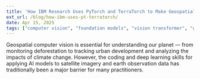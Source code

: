 ```yaml
---
title: 'How IBM Research Uses PyTorch and TerraTorch to Make Geospatial Computer Vision Accessible for Everyone'
ext_url: /blog/how-ibm-uses-pt-terratorch/
date: Apr 15, 2025
tags: ["computer vision", "foundation models", "vision transformer", "geospatial", "prithvi", "granite", "ibm", "nasa", "terratorch"]
---
```


Geospatial computer vision is essential for understanding our planet — from monitoring deforestation to tracking urban development and analyzing the impacts of climate change. However, the coding and deep learning skills for applying AI models to satellite imagery and earth observation data has traditionally been a major barrier for many practitioners.
